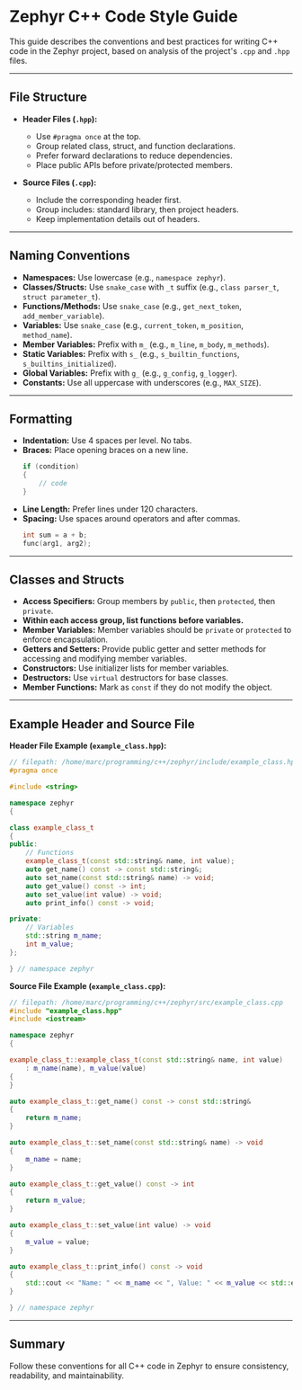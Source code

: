 # Zephyr C++ Code Style Guide

This guide describes the conventions and best practices for writing C++ code in the Zephyr project, based on analysis of the project's `.cpp` and `.hpp` files.

---

## File Structure

- **Header Files (`.hpp`):**
  - Use `#pragma once` at the top.
  - Group related class, struct, and function declarations.
  - Prefer forward declarations to reduce dependencies.
  - Place public APIs before private/protected members.

- **Source Files (`.cpp`):**
  - Include the corresponding header first.
  - Group includes: standard library, then project headers.
  - Keep implementation details out of headers.

---

## Naming Conventions

- **Namespaces:** Use lowercase (e.g., `namespace zephyr`).
- **Classes/Structs:** Use `snake_case` with `_t` suffix (e.g., `class parser_t`, `struct parameter_t`).
- **Functions/Methods:** Use `snake_case` (e.g., `get_next_token`, `add_member_variable`).
- **Variables:** Use `snake_case` (e.g., `current_token`, `m_position`, `method_name`).
- **Member Variables:** Prefix with `m_` (e.g., `m_line`, `m_body`, `m_methods`).
- **Static Variables:** Prefix with `s_` (e.g., `s_builtin_functions`, `s_builtins_initialized`).
- **Global Variables:** Prefix with `g_` (e.g., `g_config`, `g_logger`).
- **Constants:** Use all uppercase with underscores (e.g., `MAX_SIZE`).

---

## Formatting

- **Indentation:** Use 4 spaces per level. No tabs.
- **Braces:** Place opening braces on a new line.
  ```cpp
  if (condition) 
  {
      // code
  }
  ```
- **Line Length:** Prefer lines under 120 characters.
- **Spacing:** Use spaces around operators and after commas.
  ```cpp
  int sum = a + b;
  func(arg1, arg2);
  ```

---

## Classes and Structs

- **Access Specifiers:** Group members by `public`, then `protected`, then `private`.
- **Within each access group, list functions before variables.**
- **Member Variables:** Member variables should be `private` or `protected` to enforce encapsulation.
- **Getters and Setters:** Provide public getter and setter methods for accessing and modifying member variables.
- **Constructors:** Use initializer lists for member variables.
- **Destructors:** Use `virtual` destructors for base classes.
- **Member Functions:** Mark as `const` if they do not modify the object.

---

## Example Header and Source File

**Header File Example (`example_class.hpp`):**

```cpp
// filepath: /home/marc/programming/c++/zephyr/include/example_class.hpp
#pragma once

#include <string>

namespace zephyr
{

class example_class_t
{
public:
    // Functions
    example_class_t(const std::string& name, int value);
    auto get_name() const -> const std::string&;
    auto set_name(const std::string& name) -> void;
    auto get_value() const -> int;
    auto set_value(int value) -> void;
    auto print_info() const -> void;

private:
    // Variables
    std::string m_name;
    int m_value;
};

} // namespace zephyr
```

**Source File Example (`example_class.cpp`):**

```cpp
// filepath: /home/marc/programming/c++/zephyr/src/example_class.cpp
#include "example_class.hpp"
#include <iostream>

namespace zephyr
{

example_class_t::example_class_t(const std::string& name, int value)
    : m_name(name), m_value(value)
{
}

auto example_class_t::get_name() const -> const std::string&
{
    return m_name;
}

auto example_class_t::set_name(const std::string& name) -> void
{
    m_name = name;
}

auto example_class_t::get_value() const -> int
{
    return m_value;
}

auto example_class_t::set_value(int value) -> void
{
    m_value = value;
}

auto example_class_t::print_info() const -> void
{
    std::cout << "Name: " << m_name << ", Value: " << m_value << std::endl;
}

} // namespace zephyr
```

---

## Summary

Follow these conventions for all C++ code in Zephyr to ensure consistency, readability, and maintainability.
